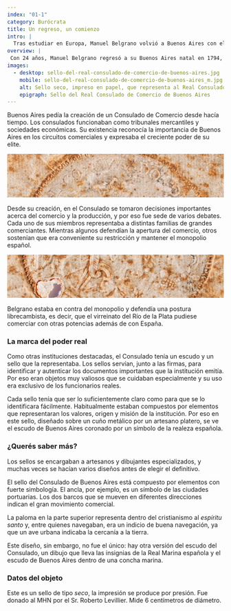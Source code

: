 ```yaml
---
index: "01-1"
category: Burócrata
title: Un regreso, un comienzo
intro: |
  Tras estudiar en Europa, Manuel Belgrano volvió a Buenos Aires con el cargo de secretario vitalicio de una nueva institución, el Consulado de Comercio, desde el que impulsó varios cambios.
overview: |
 Con 24 años, Manuel Belgrano regresó a su Buenos Aires natal en 1794, tras cinco años de estadía en España, donde estudió derecho. Llegaba con una buena noticia: el rey de España había aprobado la creación del Consulado de Buenos Aires y él había sido designado secretario de esa institución de por vida.
images:
  - desktop: sello-del-real-consulado-de-comercio-de-buenos-aires.jpg
    mobile: sello-del-real-consulado-de-comercio-de-buenos-aires_m.jpg  
    alt: Sello seco, impreso en papel, que representa al Real Consulado de Comercio de Buenos Aires. En el centro tiene el símbolo semejante al escudo de la ciudad de Buenos Aires y sobre él una corona para indicar el vínculo con España.
    epigraph: Sello del Real Consulado de Comercio de Buenos Aires
---
```



Buenos Aires pedía la creación de un Consulado de Comercio desde hacía tiempo. Los consulados funcionaban como tribunales mercantiles y sociedades económicas. Su existencia reconocía la importancia de Buenos Aires en los circuitos comerciales y expresaba el creciente poder de su elite.

![Detalle del objeto](./eje01-1-a.jpg)

Desde su creación, en el Consulado se tomaron decisiones importantes acerca del comercio y la producción, y por eso fue sede de varios debates. Cada uno de sus miembros representaba a distintas familias de grandes comerciantes. Mientras algunos defendían la apertura del comercio, otros sostenían que era conveniente su restricción y mantener el monopolio español.

![Detalle del objeto](./eje01-1-b.jpg)

Belgrano estaba en contra del monopolio y defendía una postura librecambista, es decir, que el virreinato del Río de la Plata pudiese comerciar con otras potencias además de con España.

### La marca del poder real
Como otras instituciones destacadas, el Consulado tenía un escudo y un sello que la representaba. Los sellos servían, junto a las firmas, para identificar y autenticar los documentos importantes que la institución emitía. Por eso eran objetos muy valiosos que se cuidaban especialmente y su uso era exclusivo de los funcionarios reales.

Cada sello tenía que ser lo suficientemente claro como para que se lo identificara fácilmente. Habitualmente estaban compuestos por elementos que representaran los valores, origen y misión de la institución. Por eso en este sello, diseñado sobre un cuño metálico por un artesano platero, se ve el escudo de Buenos Aires coronado por un símbolo de la realeza española.

### ¿Querés saber más?
Los sellos se encargaban a artesanos y dibujantes especializados, y muchas veces se hacían varios diseños antes de elegir el definitivo.

El sello del Consulado de Buenos Aires está compuesto por elementos con fuerte simbología. El ancla, por ejemplo, es un símbolo de las ciudades portuarias. Los dos barcos que se mueven en diferentes direcciones indican el gran movimiento comercial.

La paloma en la parte superior representa dentro del cristianismo al *espíritu santo* y, entre quienes navegaban, era un indicio de buena navegación, ya que un ave urbana indicaba la cercanía a la tierra.

Este diseño, sin embargo, no fue el único: hay otra versión del escudo del Consulado, un dibujo que lleva las insignias de la Real Marina española y el escudo de Buenos Aires dentro de una concha marina.

### Datos del objeto
Este es un sello de tipo *seco*, la impresión se produce por presión.
Fue donado al MHN por el Sr. Roberto Levillier. Mide 6 centímetros de diámetro.

